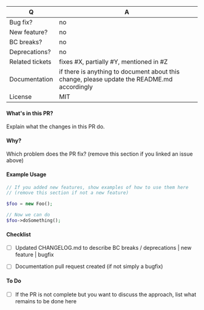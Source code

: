 | Q               | A
| --------------- | ---
| Bug fix?        | no|yes
| New feature?    | no|yes
| BC breaks?      | no|yes
| Deprecations?   | no|yes
| Related tickets | fixes #X, partially #Y, mentioned in #Z
| Documentation   | if there is anything to document about this change, please update the README.md accordingly
| License         | MIT


#### What's in this PR?

Explain what the changes in this PR do.


#### Why?

Which problem does the PR fix? (remove this section if you linked an issue above)


#### Example Usage

``` php
// If you added new features, show examples of how to use them here
// (remove this section if not a new feature)

$foo = new Foo();

// Now we can do
$foo->doSomething();
```


#### Checklist

- [ ] Updated CHANGELOG.md to describe BC breaks / deprecations | new feature | bugfix
- [ ] Documentation pull request created (if not simply a bugfix)


#### To Do

- [ ] If the PR is not complete but you want to discuss the approach, list what remains to be done here
